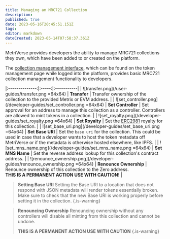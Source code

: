 ```yaml
---
title: Managing an MRC721 Collection
description: 
published: true
date: 2023-05-16T20:45:51.151Z
tags: 
editor: markdown
dateCreated: 2023-05-14T07:58:37.361Z
---
```


MetriVerse provides developers the ability to manage MRC721 collections they own, which have been added to or created on the platform.

The [collection management interface](https://metriverse.exchange/app/manage/collection), which can be found on the token management page while logged into the platform, provides basic MRC721 collection management functionality to developers.
<br/>

|:--------------:|:-----:|:-----------|
| ![transfer.png](/user-guides/transfer.png =64x64) |  **Transfer** | Transfer ownership of the collection to the provided Metrix or EVM address. |
| ![set_controller.png](/developer-guides/set_controller.png =64x64) |  **Set Controller** | Set approval for an address to manage this collection as a controller. Controllers are allowed to mint tokens in a collection. |
| ![set_royalty.png](/developer-guides/set_royalty.png =64x64) |  **Set Royalty** | Set the [ERC2981](https://eips.ethereum.org/EIPS/eip-2981) royalty for this collection. |
| ![set_base_uri.png](/developer-guides/set_base_uri.png =64x64) |  **Set Base URI** | Set the `base uri` for the collection. This could be used in case that a developer wants to host the token metadata off MetriVerse or if the metadata is otherwise hosted elsewhere, like IPFS. |
| ![set_mns_name.png](/developer-guides/set_mns_name.png =64x64) |  **Set MNS Name** | Set the reverse address lookup for this collection's contract address. |
| ![renounce_ownership.png](/developer-guides/renounce_ownership.png =64x64) |  **Renounce Ownership** | Renounce ownership of this collection to the Zero address.<br/>**THIS IS A PERMANENT ACTION USE WITH CAUTION!** |

> **Setting Base URI**
> Setting the Base URI to a location that does not respond with JSON metadata will render tokens essentially broken. Make sure to check that the new Base URI is working properly before setting it in the collection.
{.is-warning}

> **Renouncing Ownership**
> Renouncing ownership without any controllers will disable all minting from this collection and cannot be undone. 
>
> **THIS IS A PERMANENT ACTION USE WITH CAUTION**
{.is-warning}